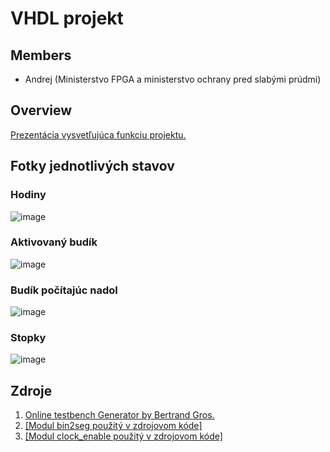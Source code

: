 # VHDL projekt
## Members

* Andrej (Ministerstvo FPGA a ministerstvo ochrany pred slabými prúdmi)

## Overview

[Prezentácia vysvetľujúca funkciu projektu.](https://docs.google.com/presentation/d/1sv5rrbzjL-Dh-JBLwdyhGXc1aSj_G6MQAJoZFdU_K2A/edit?usp=sharing)

## Fotky jednotlivých stavov 
### Hodiny
![image](https://github.com/user-attachments/assets/038b4227-6a99-4dee-aa89-90a7492eb13b)
### Aktivovaný budík
![image](https://github.com/user-attachments/assets/ad3510cd-0781-447b-9b1a-71479221e37b)
### Budík počítajúc nadol
![image](https://github.com/user-attachments/assets/25a2997a-cdd2-4128-ab67-2c04ebfcd91a)
### Stopky
![image](https://github.com/user-attachments/assets/51ca16be-31fb-483e-9170-c291e90f5955)

## Zdroje

1. [Online testbench Generator by Bertrand Gros.](https://vhdl.lapinoo.net/)
2. [[Modul bin2seg použitý v zdrojovom kóde]](https://github.com/tomas-fryza/vhdl-labs/tree/master/lab3-segment)
3. [[Modul clock_enable použitý v zdrojovom kóde]](https://github.com/tomas-fryza/vhdl-labs/tree/master/lab5-counter)
